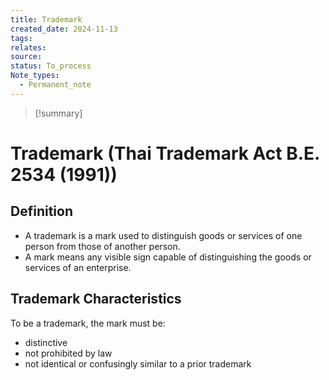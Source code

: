 ```yaml
---
title: Trademark
created_date: 2024-11-13
tags: 
relates: 
source: 
status: To_process
Note_types:
  - Permanent_note
---
```

> [!summary]
> 

# Trademark (Thai Trademark Act B.E. 2534 (1991))

## Definition
- A trademark is a mark used to distinguish goods or services of one person from those of another person.
- A mark means any visible sign capable of distinguishing the goods or services of an enterprise.

## Trademark Characteristics

To be a trademark, the mark must be:
- distinctive
- not prohibited by law
- not identical or confusingly similar to a prior trademark




